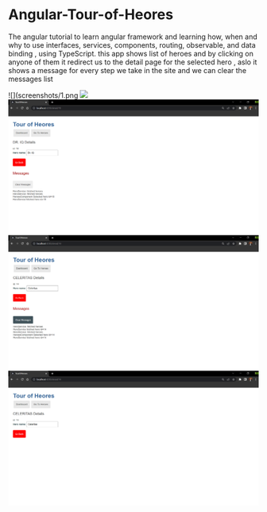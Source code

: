 # Angular-Tour-of-Heores
The angular tutorial to learn angular framework and learning how, when and why to use interfaces, services, components, routing, observable, and data binding , using TypeScript.
this app shows list of heroes and by clicking on anyone of them it redirect us to the detail page for the selected hero , aslo it shows a message for every step we take in the site and we can clear the messages list


![](screenshots/1.png
![](screenshots/.png)
![](screenshots/3.png)
![](screenshots/4.png)
![](screenshots/5.png)

